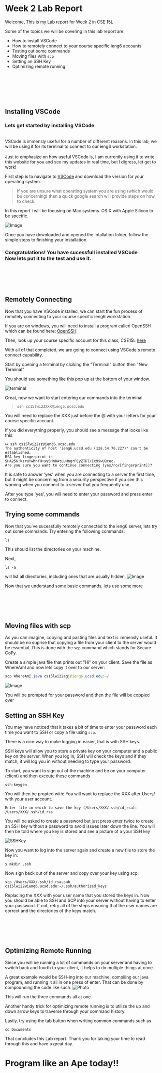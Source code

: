 # Week 2 Lab Report

Welcome, 
This is my Lab report for Week 2 in CSE 15L

Some of the topics we will be covering in this lab report are:

* How to install VSCode
* How to remotely connect to your course specific ieng6 accounts
* Testing out some commands
* Moving files with `scp`
* Setting an SSH Key
* Optimizing remote running<br>

<br><br><br><br><br>





## Installing VSCode

### Lets get started by installing VSCode

<br>
VSCode is immensly useful for a number of different reasons.  
In this lab, we will be using it for its terminal to connect to our ieng6 workstation.  
<br>
<br>
Just to emphasize on how useful VSCode is, I am currently using it to write this website for you and see my updates in real time, but I digress, let get to work!

First step is to navigate to [VSCode](https://code.visualstudio.com/download) and download the version for your operating system.

>If you are unsure what operating system you are using (which would be concerning) then a quick google search will provide steps on how to check.
 
In this report I will be focusing on Mac systems.  OS X with Apple Silicon to be specific.

![Image](https://extraexabyte.github.io/cse15l-lab-reports/VSCode.png)


Once you have downloaded and opened the intallation folder, follow the simple steps to finishing your installation.

### Congratulations!  You have sucessfull installed VSCode  <br> Now lets put it to the test and use it.

<br><br><br><br>
## Remotely Connecting

Now that you have VSCode installed, we can start the fun process of remotely connecting to your course specific ieng6 workstation.

If you are on windows, you will need to install a program called OpenSSH which can be found here: [OpenSSH](https://docs.microsoft.com/en-us/windows-server/administration/openssh/openssh_install_firstuse)

Then, look up your course specific account for this class, CSE15L [here](https://sdacs.ucsd.edu/~icc/index.php)


With all of that completed, we are going to connect using VSCode's remote connect capability.

Start by opening a terminal by clciking the "Terminal" button then "New Terminal"

You should see something like this pop up at the bottom of your window.

![terminal](https://extraexabyte.github.io/cse15l-lab-reports/NewTerminal.png)


Great, now we want to start entering our commands into the terminal.

>```ssh cs15lwi22XXX@ieng6.ucsd.edu```

You will need to replace the XXX just before the @ with your letters for your course specific account.

If you did everything properly, you should see a message that looks like this:

```
⤇ ssh cs15lwi22zz@ieng6.ucsd.edu
The authenticity of host 'ieng6.ucsd.edu (128.54.70.227)' can't be established.
RSA key fingerprint is SHA256:ksruYwhnYH+sySHnHAtLUHngrPEyZTDl/1x99wUQcec.
Are you sure you want to continue connecting (yes/no/[fingerprint])?
```
It is safe to answer 'yes' when you are connecting to a server the first time, but it might be concerning from a security perspective if you see this warning when you connect to a server that you frequently use.

After you type 'yes', you will need to enter your password and press enter to connect.


## Trying some commands

Now that you've sucessfully remotely connected to the ieng6 server, lets try out some commands.
Try entering the following commands:

```
ls
```

This should list the directories on your machine.

Next,

```
ls -a
```

will list all directories, including ones that are usually hidden.
![Image](https://extraexabyte.github.io/cse15l-lab-reports/ls.png)


Now that we understand some basic commands, lets use some more


<br><br><br><br>
## Moving files with scp

As you can imagine, copying and pasting files and text is immensly useful.  It should be no suprise that copying a file from your client to the server would be essential.  This is done with the ```scp``` command which stands for Secure CoPy.

Create a simple java file that prints out "Hi" on your client.  Save the file as WhereAmI and now lets copy it over to our server:
```java
scp WhereAmI.java cs15lwi22agj@ieng6.ucsd.edu:~/
```
![Image](https://extraexabyte.github.io/cse15l-lab-reports/scp.png)

You will be prompted for your password and then the file will be coppied over


## Setting an SSH Key

You may have noticed that it takes a bit of time to enter your password each time you want to SSH or copy a file using ```scp```.

There is a nice way to make logging in easier, that is with SSH keys.  

SSH keys will allow you to store a private key on your computer and a public key on the server.  When you log in, SSH will check the keys and if they match, it will log you in without needing to type your password.

To start, you want to sign out of the machine and be on your computer (client) and then exceute these commands
```
ssh-keygen
```
You will then be propted with: You will want to replace the XXX after Users/ with your user account.
```
Enter file in which to save the key (/Users/XXX/.ssh/id_rsa): /Users/XXX/.ssh/id_rsa
```

You will be asked to create a password but just press enter twice to create an SSH key without a password to avoid issues later down the line.
You will then be told where you key is stored and see a picture of a your SSH key


![SSHKey](https://extraexabyte.github.io/cse15l-lab-reports/Key.png)

Now you want to log into the server again and create a new file to store the key in:

``` $ mkdir .ssh ```

Now sign back out of the server and copy over your key using scp:

```scp /Users/XXX/.ssh/id_rsa.pub cs15lwi22@ieng6.ucsd.edu:~/.ssh/authorized_keys```

Replacing the XXX with your user name that you stored the keys in.  Now you should be able to SSH and SCP into your server without having to enter your password.  If not, retry all of the steps ensuring that the user names are correct and the directories of the keys match.


<br><br><br><br>
## Optimizing Remote Running

Since you will be running a lot of commands on your server and having to switch back and fourth to your client, it helps to do multiple things at once.

A great example would be SSH-ing into our machine, compiling our java program, and running it all in one press of enter.  That can be done by compounding the code like such:
![Photo](https://extraexabyte.github.io/cse15l-lab-reports/command.png)

This will run the three commands all at one.

Another handy trick for optimizing remote running is to utilize the up and down arrow keys to traverse through your command history.

Lastly, try using the tab button when writing common commands such as 

```cd Documents```

That concludes this Lab report.  Thank you for taking your time to read through this and have a great day.


# Program like an Ape today!!

